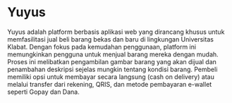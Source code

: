 # Yuyus

Yuyus adalah platform berbasis aplikasi web yang dirancang khusus untuk memfasilitasi jual beli barang bekas dan baru di lingkungan Universitas Klabat. Dengan fokus pada kemudahan penggunaan, platform ini memungkinkan pengguna untuk menjual barang mereka dengan mudah. Proses ini melibatkan pengambilan gambar barang yang akan dijual dan penambahan deskripsi sejelas mungkin tentang kondisi barang. Pembeli memiliki opsi untuk membayar secara langsung (cash on delivery) atau melalui transfer dari rekening, QRIS, dan metode pembayaran e-wallet seperti Gopay dan Dana.
